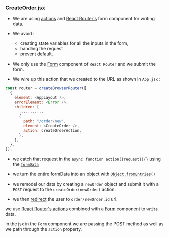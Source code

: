 ### CreateOrder.jsx

- We are using [actions](https://reactrouter.com/en/main/route/action) and [React Router's](https://reactrouter.com/en/main) form component for writing data.

- We avoid :

  - creating state variables for all the inputs in the form,
  - handling the request
  - prevent default.

- We only use the [Form](https://reactrouter.com/en/main/components/form) component of `React Router` and we submit the form.
- We wire up this action that we created to the URL as shown in `App.jsx` :

```javascript
const router = createBrowserRouter([
  {
    element: <AppLayout />,
    errorElement: <Error />,
    children: [
      ...........
      {
        path: "/order/new",
        element: <CreateOrder />,
        action: createOrderAction,
      },
    ],
  },
]);
```

- we catch that request in the `async function action({request}){}` using the [`formData`](https://reactrouter.com/en/main/guides/form-data)

- we turn the entire formData into an object with [`Object.fromEntries()`](https://developer.mozilla.org/en-US/docs/Web/JavaScript/Reference/Global_Objects/Object/fromEntries)

- we remodel our data by creating a `newOrder` object and submit it with a `POST` request to the `createOrder(newOrder)` action.

- we then [redirect](https://reactrouter.com/en/main/fetch/redirect) the user to `order/newOrder.id` url.

we use [React Router's actions](https://reactrouter.com/en/main/route/action) combined with a [Form](https://reactrouter.com/en/main/components/form) component to `write` data.

in the jsx in the `Form` component we are passing the POST method as well as we path through the `action` property.
